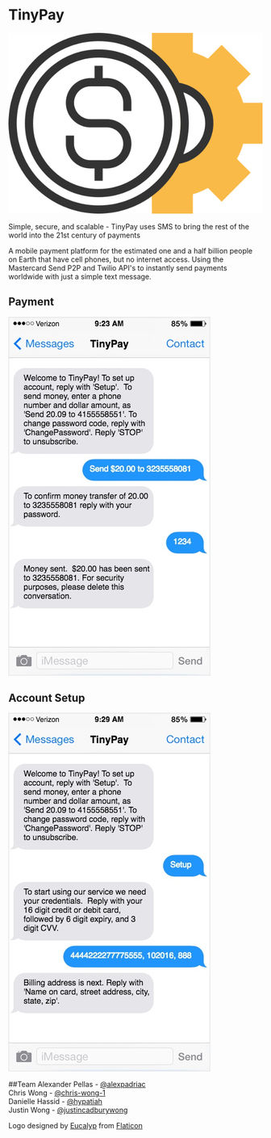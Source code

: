 # TinyPay

![TinyPay](/tinypay.jpg)

Simple, secure, and scalable - TinyPay uses SMS to bring the rest of the world into the 21st century of payments <br>

A mobile payment platform for the estimated one and a half billion people on Earth that have cell phones, but no internet access. Using the Mastercard Send P2P and Twilio API's to instantly send payments worldwide with just a simple text message.

## Payment
![payment-screenshot](/example-text.jpg)

## Account Setup
![setup-screenshot](/setup-example.jpg)

##Team
Alexander Pellas - [@alexpadriac](https://github.com/alexpadriac)  <br>
Chris Wong - [@chris-wong-1](https://github.com/chris-wong-1) <br>
Danielle Hassid - [@hypatiah](https://github.com/hypatiah) <br>
Justin Wong - [@justincadburywong](https://github.com/justincadburywong)

Logo designed by [Eucalyp](http://www.flaticon.com/authors/eucalyp) from [Flaticon](http://www.flaticon.com/free-icon/payment_181098)
